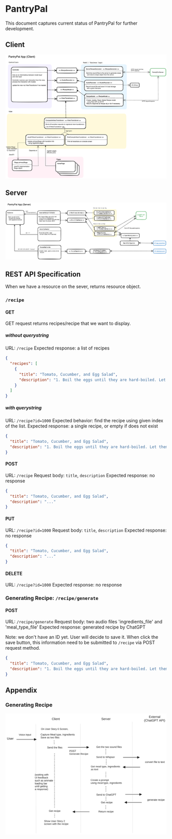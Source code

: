 # PantryPal

This document captures current status of PantryPal for further development.

## Client

![Client implementation diagram](./client.png)

## Server

![Server implementation diagram](./server.png)


## REST API Specification

When we have a resource on the sever, returns resource object.

### `/recipe`

#### GET

GET request returns recipes/recipe that we want to display.

##### without querystring

URL: `/recipe`
Expected response: a list of recipes

```json
{
  "recipes": [
    {
      "title": "Tomato, Cucumber, and Egg Salad",
      "description": "1. Boil the eggs until they are hard-boiled. Let them cool and then peel and chop them.\n2. Wash and dice the tomato and cucumber.\n3. In a large bowl, combine the chopped eggs, diced tomato, and cucumber.\n4. Toss the ingredients together.\n5. Season with salt and pepper to taste.\n6. Serve as a refreshing and healthy dinner salad."
    }
  ]
}
```

##### with querystring

URL: `/recipe?id=1000`
Expected behavior: find the recipe using given index of the list.
Expected response: a single recipe, or empty if does not exist

```json
{
  "title": "Tomato, Cucumber, and Egg Salad",
  "description": "1. Boil the eggs until they are hard-boiled. Let them cool and then peel and chop them.\n2. Wash and dice the tomato and cucumber.\n3. In a large bowl, combine the chopped eggs, diced tomato, and cucumber.\n4. Toss the ingredients together.\n5. Season with salt and pepper to taste.\n6. Serve as a refreshing and healthy dinner salad."
}
```

#### POST

URL: `/recipe`
Request body: `title`, `description`
Expected response: no response

```json
{
  "title": "Tomato, Cucumber, and Egg Salad",
  "description": "..."
}
```

#### PUT

URL: `/recipe?id=1000`
Request body: `title`, `description`
Expected response: no response

```json
{
  "title": "Tomato, Cucumber, and Egg Salad",
  "description": "..."
}
```

#### DELETE

URL: `/recipe?id=1000`
Expected response: no response

### Generating Recipe: `/recipe/generate`

#### POST

URL: `/recipe/generate`
Request body: two audio files 'ingredients_file' and 'meal_type_file'
Expected response: generated recipe by ChatGPT

Note: we don't have an ID yet. User will decide to save it. When click the save button, this information need to be submitted to `/recipe` via POST request method.

```json
{
  "title": "Tomato, Cucumber, and Egg Salad",
  "description": "1. Boil the eggs until they are hard-boiled. Let them cool and then peel and chop them.\n2. Wash and dice the tomato and cucumber.\n3. In a large bowl, combine the chopped eggs, diced tomato, and cucumber.\n4. Toss the ingredients together.\n5. Season with salt and pepper to taste.\n6. Serve as a refreshing and healthy dinner salad."
}
```

## Appendix

### Generating Recipe

![](./generate-recipe-api-steps.png)